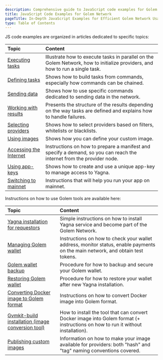 ```yaml
---
description: Comprehensive guide to JavaScript code examples for Golem Network tasks, data transfer, provider selection, and more.
title: JavaScript Code Examples for Golem Network
pageTitle: In-Depth JavaScript Examples for Efficient Golem Network Usage
type: Table of Contents
---
```


JS code examples are organized in articles dedicated to specific topics:

| Topic                                                                           | Content                                                                                                                      |
| :------------------------------------------------------------------------------ | :--------------------------------------------------------------------------------------------------------------------------- |
| [Executing tasks](/docs/creators/javascript/examples/executing-tasks)           | Illustrate how to execute tasks in parallel on the Golem Network, how to initialize providers, and how to run a single task. |
| [Defining tasks](/docs/creators/javascript/examples/composing-tasks)            | Shows how to build tasks from commands, especially how commands can be chained.                                              |
| [Sending data](/docs/creators/javascript/examples/transferring-data)            | Shows how to use specific commands dedicated to sending data in the network.                                                 |
| [Working with results](/docs/creators/javascript/examples/working-with-results) | Presents the structure of the results depending on the way tasks are defined and explains how to handle failures.            |
| [Selecting providers](/docs/creators/javascript/examples/selecting-providers)   | Shows how to select providers based on filters, whitelists or blacklists.                                                    |
| [Using images](/docs/creators/javascript/examples/working-with-images)          | Shows how you can define your custom image.                                                                                  |
| [Accessing the Internet](/docs/creators/javascript/examples/accessing-internet) | Instructions on how to prepare a manifest and specify a demand, so you can reach the internet from the provider node.        |
| [Using app-keys](/docs/creators/javascript/examples/using-app-keys)             | Shows how to create and use a unique app-key to manage access to Yagna.                                                      |
| [Switching to mainnet](/docs/creators/javascript/examples/switching-to-mainnet) | Instructions that will help you run your app on mainnet.                                                                     |

Instructions on how to use Golem tools are available here:

| Topic                                                                                                                       | Content                                                                                                                         |
| :-------------------------------------------------------------------------------------------------------------------------- | :------------------------------------------------------------------------------------------------------------------------------ |
| [Yagna installation for requestors](/docs/creators/javascript/examples/tools/yagna-installation-for-requestors)             | Simple instructions on how to install Yagna service and become part of the Golem Network.                                       |
| [Managing Golem wallet](/docs/creators/javascript/examples/tools/managing-golem-wallet)                                     | Instructions on how to check your wallet address, monitor status, enable payments on the main network, and obtain test tokens.  |
| [Golem wallet backup](/docs/creators/javascript/examples/tools/golem-wallet-backup)                                         | Procedure for how to backup and secure your Golem wallet.                                                                       |
| [Restoring Golem wallet](/docs/creators/javascript/examples/tools/restoring-golem-wallet)                                   | Procedure for how to restore your wallet after new Yagna installation.                                                          |
| [Converting Docker image to Golem format](/docs/creators/javascript/examples/tools/converting-docker-image-to-golem-format) | Instructions on how to convert Docker image into Golem format.                                                                  |
| [Gvmkit-build installation (image conversion tool)](/docs/creators/javascript/examples/tools/gvmkit-build-installation)     | How to install the tool that can convert Docker image into Golem format (+ instructions on how to run it without installation). |
| [Publishing custom images](/docs/creators/javascript/examples/tools/publishing-custom-images)                               | Information on how to make your image available for providers: both "hash" and "tag" naming conventions covered.                |
